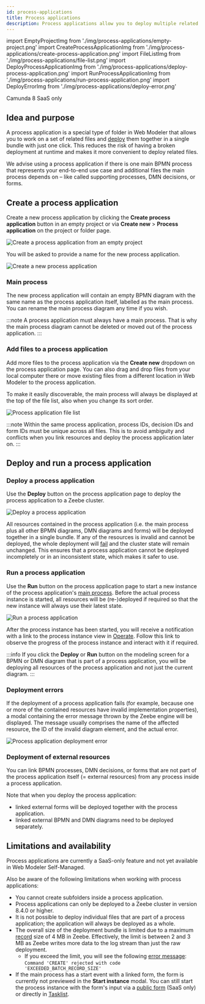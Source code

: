 ```yaml
---
id: process-applications
title: Process applications
description: Process applications allow you to deploy multiple related files together in a single bundle.
---
```


import EmptyProjectImg from './img/process-applications/empty-project.png'
import CreateProcessApplicationImg from './img/process-applications/create-process-application.png'
import FileListImg from './img/process-applications/file-list.png'
import DeployProcessApplicationImg from './img/process-applications/deploy-process-application.png'
import RunProcessApplicationImg from './img/process-applications/run-process-application.png'
import DeployErrorImg from './img/process-applications/deploy-error.png'

<span class="badge badge--cloud">Camunda 8 SaaS only</span>

## Idea and purpose

A process application is a special type of folder in Web Modeler that allows you to work on a set of related files and
[deploy](#deploy-and-run-a-process-application) them together in a single bundle with just one click.
This reduces the risk of having a broken deployment at runtime and makes it more convenient to deploy related files.

We advise using a process application if there is one main BPMN process that represents your end-to-end use case and
additional files the main process depends on – like called supporting processes, DMN decisions, or forms.

## Create a process application

Create a new process application by clicking the **Create process application** button in an empty project or via
**Create new** > **Process application** on the project or folder page.

<p><img src={EmptyProjectImg} alt="Create a process application from an empty project" /></p>

You will be asked to provide a name for the new process application.

<p><img src={CreateProcessApplicationImg} style={{width: 500}} alt="Create a new process application" /></p>

### Main process

The new process application will contain an empty BPMN diagram with the same name as the process application itself,
labelled as the main process.
You can rename the main process diagram any time if you wish.

:::note
A process application must always have a main process.
That is why the main process diagram cannot be deleted or moved out of the process application.
:::

### Add files to a process application

Add more files to the process application via the **Create new** dropdown on the process application page.
You can also drag and drop files from your local computer there or move existing files from a different location in
Web Modeler to the process application.

To make it easily discoverable, the main process will always be displayed at the top of the file list, also when you change its sort order.

<p><img src={FileListImg} alt="Process application file list" /></p>

:::note
Within the same process application, process IDs, decision IDs and form IDs must be unique across all files.
This is to avoid ambiguity and conflicts when you link resources and deploy the process application later on.
:::

## Deploy and run a process application

### Deploy a process application

Use the **Deploy** button on the process application page to deploy the process application to a Zeebe cluster.

<p><img src={DeployProcessApplicationImg} alt="Deploy a process application" /></p>

All resources contained in the process application (i.e. the main process plus all other BPMN diagrams, DMN diagrams and
forms) will be deployed together in a single bundle.
If any of the resources is invalid and cannot be deployed, the whole deployment will [fail](#deployment-errors) and the
cluster state will remain unchanged.
This ensures that a process application cannot be deployed incompletely or in an inconsistent state, which makes it safer to use.

### Run a process application

Use the **Run** button on the process application page to start a new instance of the process application's [main process](#main-process).
Before the actual process instance is started, all resources will be (re-)deployed if required so that the new instance
will always use their latest state.

<p><img src={RunProcessApplicationImg} alt="Run a process application" /></p>

After the process instance has been started, you will receive a notification with a link to the process instance view in
[Operate](../../operate/operate-introduction.md).
Follow this link to observe the progress of the process instance and interact with it if required.

:::info
If you click the **Deploy** or **Run** button on the modeling screen for a BPMN or DMN diagram that is part of a process
application, you will be deploying all resources of the process application and not just the current diagram.
:::

### Deployment errors

If the deployment of a process application fails (for example, because one or more of the contained resources have invalid
implementation properties), a modal containing the error message thrown by the Zeebe engine will be displayed.
The message usually comprises the name of the affected resource, the ID of the invalid diagram element, and the actual error.

<p><img src={DeployErrorImg} style={{width: 680}} alt="Process application deployment error" /></p>

### Deployment of external resources

You can link BPMN processes, DMN decisions, or forms that are not part of the process application itself (= external
resources) from any process inside a process application.

Note that when you deploy the process application:

- linked external forms will be deployed together with the process application.
- linked external BPMN and DMN diagrams need to be deployed separately.

## Limitations and availability

Process applications are currently a SaaS-only feature and not yet available in Web Modeler Self-Managed.

Also be aware of the following limitations when working with process applications:

- You cannot create subfolders inside a process application.
- Process applications can only be deployed to a Zeebe cluster in version 8.4.0 or higher.
- It is not possible to deploy individual files that are part of a process application; the application will always be deployed as a whole.
- The overall size of the deployment bundle is limited due to a maximum [record](../../zeebe/technical-concepts/internal-processing.md) size of 4 MB in Zeebe.
  Effectively, the limit is between 2 and 3 MB as Zeebe writes more data to the log stream than just the raw deployment.
  - If you exceed the limit, you will see the following [error message](#deployment-errors):  
    `Command 'CREATE' rejected with code 'EXCEEDED_BATCH_RECORD_SIZE'`
- If the main process has a start event with a linked form, the form is currently not previewed in the **Start instance** modal.
  You can still start the process instance with the form's input via a [public form](run-or-publish-your-process.md#publish-via-a-public-form)
  (SaaS only) or directly in [Tasklist](run-or-publish-your-process.md#publish-to-tasklist).
